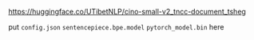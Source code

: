 https://huggingface.co/UTibetNLP/cino-small-v2_tncc-document_tsheg

put `config.json` `sentencepiece.bpe.model` `pytorch_model.bin` here